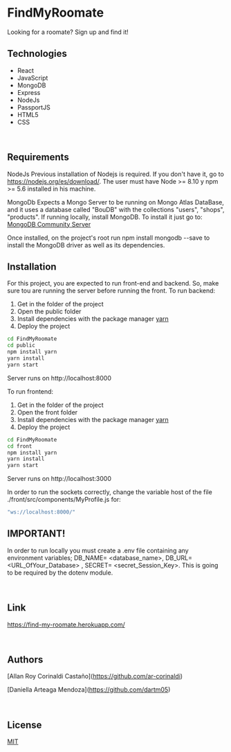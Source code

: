 # FindMyRoomate
Looking for a roomate? Sign up and find it!



<h2> Technologies </h2>
<ul>
  <li>React</li>
  <li>JavaScript</li>
  <li>MongoDB</li>
  <li>Express</li>
  <li>NodeJs</li>
  <li>PassportJS</li>
  <li>HTML5</li>
  <li>CSS</li>
  </ul>
<br>

## Requirements

NodeJs
Previous installation of Nodejs is required. If you don't have it, go to <a>https://nodejs.org/es/download/</a>.
The user must have  Node >= 8.10 y npm >= 5.6 installed in his machine.

MongoDb
Expects a Mongo Server to be running on Mongo Atlas DataBase, and it uses a database called "BouDB" with the collections "users", "shops", "products".
If running locally, install MongoDB. To install it just go to: <a href="https://www.mongodb.com/download-center/community">MongoDB Community Server</a>

Once installed, on the project's root run npm install mongodb --save to install the MongoDB driver as well as its dependencies.
<br>

## Installation
For this project, you are expected to run front-end and backend. So, make sure tou are running the server before running the front.
To run backend:
1. Get in the folder of the project
2. Open the public folder
2. Install dependencies with the package manager [yarn](https://yarnpkg.com/)
3. Deploy the project

```bash
cd FindMyRoomate
cd public
npm install yarn
yarn install
yarn start
```
Server runs on http://localhost:8000

To run frontend:
1. Get in the folder of the project
2. Open the front folder
2. Install dependencies with the package manager [yarn](https://yarnpkg.com/)
3. Deploy the project

```bash
cd FindMyRoomate
cd front
npm install yarn
yarn install
yarn start
```
Server runs on http://localhost:3000

In order to run the sockets correctly, change the variable host of the file ./front/src/components/MyProfile.js for:
```bash
"ws://localhost:8000/"
```

<h2>IMPORTANT!</h2>

In order to run locally you must create a .env file containing any environment variables;  DB_NAME= <database_name>,
 DB_URL=<URL_OfYour_Database> , SECRET= <secret_Session_Key>. This is going to be required by the dotenv module.

<br>
<h2> Link </h2>

<a>https://find-my-roomate.herokuapp.com/</a>

<br>

## Authors

[Allan Roy Corinaldi Castaño]<a>(https://github.com/ar-corinaldi)</a>

[Daniella Arteaga Mendoza]<a>(https://github.com/dartm05)</a>

<br>

## License
[MIT](https://choosealicense.com/licenses/mit/)
